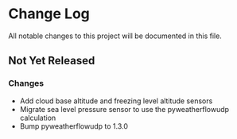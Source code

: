 # Change Log

All notable changes to this project will be documented in this file.

## Not Yet Released

### Changes

- Add cloud base altitude and freezing level altitude sensors
- Migrate sea level pressure sensor to use the pyweatherflowudp calculation
- Bump pyweatherflowudp to 1.3.0
